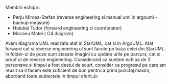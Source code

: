 Membrii echipa : 
- Perju Mircea-Stefan (reverse engineering si manual uml in argouml - backup measure)
- Hulubei Tudor (forward engineering si coordonator)
- Mocanu Matei ( C4 diagram)

  
Avem diagrama UML realizata atat in StarUML, cat si in ArgoUML. Atat forward cat si reverse engineering ul sunt facute pe baza celei din StarUML. In folder-ul de poze sunt atasate imagini cu update urile pe parcurs, cat si proof ul de reverse engineering. 
Considerand ca suntem echipa de 3 personane si timpul a fost destul de scurt, consider ca progresul pe care am reusit sa il facem este suficient de bun pentru a primi punctaj maxim, abordand toate subiectele in timpul oferit.👍

